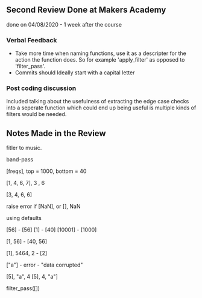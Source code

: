 ## Second Review Done at Makers Academy
done on 04/08/2020  - 1 week after the course

### Verbal Feedback
* Take more time when naming functions, use it as a descripter for the action the function does. So for example 'apply_filter' as opposed to 'filter_pass'.
* Commits should Ideally start with a capital letter

### Post coding discussion
Included talking about the usefulness of extracting the edge case checks into a seperate function which could end up being useful is multiple kinds of filters would be needed. 

## Notes Made in the Review
fitler to music. 

band-pass

[freqs], top = 1000, bottom = 40

[1, 4, 6, 7], 3 , 6

[3, 4, 6, 6]

raise error if [NaN], or [], NaN

using defaults

[56] - [56]
[1] - [40]
[10001] - [1000]

[1, 56] - [40, 56]

[1], 5464, 2 - [2]

["a"] - error - "data corrupted"

[5], "a", 4
[5], 4, "a"]

filter_pass([])